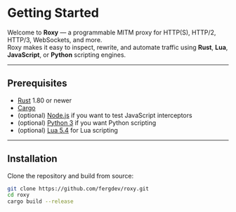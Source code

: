 # Getting Started

Welcome to **Roxy** — a programmable MITM proxy for HTTP(S), HTTP/2, HTTP/3, WebSockets, and more.  
Roxy makes it easy to inspect, rewrite, and automate traffic using **Rust**, **Lua**, **JavaScript**, or **Python** scripting engines.

---

## Prerequisites

- [Rust](https://www.rust-lang.org/) 1.80 or newer  
- [Cargo](https://doc.rust-lang.org/cargo/)  
- (optional) [Node.js](https://nodejs.org/) if you want to test JavaScript interceptors  
- (optional) [Python 3](https://www.python.org/) if you want Python scripting  
- (optional) [Lua 5.4](https://www.lua.org/) for Lua scripting  

---

## Installation

Clone the repository and build from source:

```sh
git clone https://github.com/fergdev/roxy.git
cd roxy
cargo build --release
